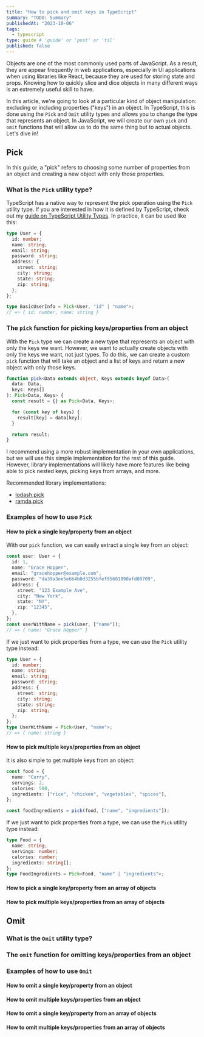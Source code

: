 ```yaml
---
title: "How to pick and omit keys in TypeScript"
summary: "TODO: Summary"
publishedAt: "2023-10-06"
tags:
  - typescript
type: guide # 'guide' or 'post' or 'til'
published: false
---
```


Objects are one of the most commonly used parts of JavaScript. As a result, they are appear frequently in web applications, especially in UI applications when using libraries like React, because they are used for storing state and props. Knowing how to quickly slice and dice objects in many different ways is an extremely useful skill to have.

In this article, we're going to look at a particular kind of object manipulation: excluding or including properties ("keys") in an object. In TypeScript, this is done using the `Pick` and `Omit` utility types and allows you to change the type that represents an object. In JavaScript, we will create our own `pick` and `omit` functions that will allow us to do the same thing but to actual objects. Let's dive in!

## Pick

In this guide, a "pick" refers to choosing some number of properties from an object and creating a new object with only those properties.

### What is the `Pick` utility type?

TypeScript has a native way to represent the pick operation using the `Pick` utility type. If you are interested in how it is defined by TypeScript, check out my [guide on TypeScript Utility Types](/blog/typescript-utility-types#picktype-keys). In practice, it can be used like this:

```ts
type User = {
  id: number;
  name: string;
  email: string;
  password: string;
  address: {
    street: string;
    city: string;
    state: string;
    zip: string;
  };
};

type BasicUserInfo = Pick<User, "id" | "name">;
// => { id: number, name: string }
```

### The `pick` function for picking keys/properties from an object

With the `Pick` type we can create a new type that represents an object with only the keys we want. However, we want to actually create objects with only the keys we want, not just types. To do this, we can create a custom `pick` function that will take an object and a list of keys and return a new object with only those keys.

```ts
function pick<Data extends object, Keys extends keyof Data>(
  data: Data,
  keys: Keys[]
): Pick<Data, Keys> {
  const result = {} as Pick<Data, Keys>;

  for (const key of keys) {
    result[key] = data[key];
  }

  return result;
}
```

I recommend using a more robust implementation in your own applications, but we will use this simple implementation for the rest of this guide. However, library implementations will likely have more features like being able to pick nested keys, picking keys from arrays, and more.

Recommended library implementations:

- [lodash.pick](https://lodash.com/docs/4.17.15#pick)
- [ramda.pick](https://ramdajs.com/docs/#pick)

### Examples of how to use `Pick`

#### How to pick a single key/property from an object

With our `pick` function, we can easily extract a single key from an object:

```ts
const user: User = {
  id: 1,
  name: "Grace Hopper",
  email: "gracehopper@example.com",
  password: "da39a3ee5e6b4b0d3255bfef95601890afd80709",
  address: {
    street: "123 Example Ave",
    city: "New York",
    state: "NY",
    zip: "12345",
  },
};
const userWithName = pick(user, ["name"]);
// => { name: "Grace Hopper" }
```

If we just want to pick properties from a type, we can use the `Pick` utility type instead:

```ts
type User = {
  id: number;
  name: string;
  email: string;
  password: string;
  address: {
    street: string;
    city: string;
    state: string;
    zip: string;
  };
};
type UserWithName = Pick<User, "name">;
// => { name: string }
```

#### How to pick multiple keys/properties from an object

It is also simple to get multiple keys from an object:

```ts
const food = {
  name: "Curry",
  servings: 2,
  calories: 500,
  ingredients: ["rice", "chicken", "vegetables", "spices"],
};

const foodIngredients = pick(food, ["name", "ingredients"]);
```

If we just want to pick properties from a type, we can use the `Pick` utility type instead:

```ts
type Food = {
  name: string;
  servings: number;
  calories: number;
  ingredients: string[];
};
type FoodIngredients = Pick<Food, "name" | "ingredients">;
```

#### How to pick a single key/property from an array of objects

#### How to pick multiple keys/properties from an array of objects

## Omit

### What is the `Omit` utility type?

### The `omit` function for omitting keys/properties from an object

### Examples of how to use `Omit`

#### How to omit a single key/property from an object

#### How to omit multiple keys/properties from an object

#### How to omit a single key/property from an array of objects

#### How to omit multiple keys/properties from an array of objects
